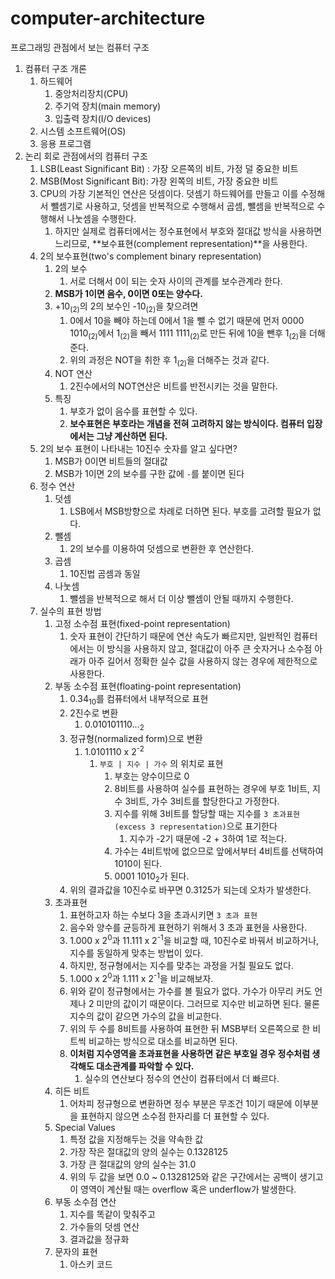 # computer-architecture
프로그래밍 관점에서 보는 컴퓨터 구조

1. 컴퓨터 구조 개론
   1. 하드웨어
      1. 중앙처리장치(CPU)
      2. 주기억 장치(main memory)
      3. 입출력 장치(I/O devices)
   2. 시스템 소프트웨어(OS)
   3. 응용 프로그램
2. 논리 회로 관점에서의 컴퓨터 구조
   1. LSB(Least Significant Bit) : 가장 오른쪽의 비트, 가정 덜 중요한 비트
   2. MSB(Most Significant Bit): 가장 왼쪽의 비트, 가장 중요한 비트
   3. CPU의 가장 기본적인 연산은 덧셈이다. 덧셈기 하드웨어를 만들고 이를 수정해서 뺄셈기로 사용하고, 덧셈을 반복적으로 수행해서 곱셈, 뺄셈을 반복적으로 수행해서 나눗셈을 수행한다.
      1. 하지만 실제로 컴퓨터에서는 정수표현에서 부호와 절대값 방식을 사용하면 느리므로, **보수표현(complement representation)**을 사용한다.
   4. 2의 보수표현(two's complement binary representation)
      1. 2의 보수
         1. 서로 더해서 0이 되는 숫자 사이의 관계를 보수관계라 한다.
      2. **MSB가 1이면 음수, 0이면 0또는 양수다.**
      3. +10<sub>(2)</sub>의 2의 보수인 -10<sub>(2)</sub>을 찾으려면
         1. 0에서 10을 빼야 하는데 0에서 1을 뺄 수 없기 때문에 먼저 0000 1010<sub>(2)</sub>에서 1<sub>(2)</sub>을 빼서 1111 1111<sub>(2)</sub>로 만든 뒤에 10을 뺀후 1<sub>(2)</sub>을 더해준다.
         2. 위의 과정은 NOT을 취한 후 1<sub>(2)</sub>을 더해주는 것과 같다.
      4. NOT 연산
         1. 2진수에서의 NOT연산은 비트를 반전시키는 것을 말한다.
      5. 특징
         1. 부호가 없이 음수를 표현할 수 있다.
         2. **보수표현은 부호라는 개념을 전혀 고려하지 않는 방식이다. 컴퓨터 입장에서는 그냥 계산하면 된다.**
   5. 2의 보수 표현이 나타내는 10진수 숫자를 알고 싶다면?
      1. MSB가 0이면 비트들의 절대값
      2. MSB가 1이면 2의 보수를 구한 값에 ``-``를 붙이면 된다
   6. 정수 연산
      1. 덧셈
         1. LSB에서 MSB방향으로 차례로 더하면 된다. 부호를 고려할 필요가 없다.
      2. 뺄셈
         1. 2의 보수를 이용하여 덧셈으로 변환한 후 연산한다.
      3. 곱셈
         1. 10진법 곰셈과 동일
      4. 나눗셈
         1. 뺄셈을 반복적으로 해서 더 이상 뺄셈이 안될 때까지 수행한다.
   7. 실수의 표현 방법
      1. 고정 소수점 표현(fixed-point representation)
         1. 숫자 표현이 간단하기 때문에 연산 속도가 빠르지만, 일반적인 컴퓨터에서는 이 방식을 사용하지 않고, 절대값이 아주 큰 숫자거나 소수점 아래가 아주 길어서 정확한 실수 값을 사용하지 않는 경우에 제한적으로 사용한다.
      2. 부동 소수점 표현(floating-point representation)
         1. 0.34<sub>10</sub>를 컴퓨터에서 내부적으로 표현
         2. 2진수로 변환
            1. 0.010101110...<sub>2</sub>
         3. 정규형(normalized form)으로 변환
            1. 1.0101110 x 2<sup>-2</sup>
               1. ``부호 | 지수 | 가수`` 의 위치로 표현
                  1. 부호는 양수이므로 0
                  2. 8비트를 사용하여 실수를 표현하는 경우에 부호 1비트, 지수 3비트, 가수 3비트를 할당한다고 가정한다.
                  3. 지수를 위해 3비트를 할당할 때는 지수를 ``3 초과표현(excess 3 representation)``으로 표기한다
                     1. 지수가 -2기 때문에 -2 + 3하여 1로 적는다.
                  4. 가수는 4비트밖에 없으므로 앞에서부터 4비트를 선택하여 1010이 된다.
                  5. 0001 1010<sub>2</sub>가 된다.
         4. 위의 결과값을 10진수로 바꾸면 0.3125가 되는데 오차가 발생한다.
      3. 초과표현
         1. 표현하고자 하는 수보다 3을 초과시키면 ``3 초과 표현``
         2. 음수와 양수를 균등하게 표현하기 위해서 3 초과 표현을 사용한다.
         3. 1.000 x 2<sup>0</sup>과 11.111 x 2<sup>-1</sup>을 비교할 때, 10진수로 바꿔서 비교하거나, 지수를 동일하게 맞추는 방법이 있다.
         4. 하지만, 정규형에서는 지수를 맞추는 과정을 거칠 필요도 없다.
         5. 1.000 x 2<sup>0</sup>과 1.111 x 2<sup>-1</sup>을 비교해보자.
         6. 위와 같이 정규형에서는 가수를 볼 필요가 없다. 가수가 아무리 커도 언제나 2 미만의 값이기 때문이다. 그러므로 지수만 비교하면 된다. 물론 지수의 값이 같으면 가수의 값을 비교한다.
         7. 위의 두 수를 8비트를 사용하여 표현한 뒤 MSB부터 오른쪽으로 한 비트씩 비교하는 방식으로 대소를 비교하면 된다.
         8. **이처럼 지수영역을 초과표현을 사용하면 같은 부호일 경우 정수처럼 생각해도 대소관계를 파악할 수 있다.**
            1. 실수의 연산보다 정수의 연산이 컴퓨터에서 더 빠르다.
      4. 히든 비트
         1. 어차피 정규형으로 변환하면 정수 부분은 무조건 1이기 때문에 이부분을 표현하지 않으면 소수점 한자리를 더 표현할 수 있다.
      5. Special Values
         1. 특정 값을 지정해두는 것을 약속한 값
         2. 가장 작은 절대값의 양의 실수는 0.1328125
         3. 가장 큰 절대값의 양의 실수는 31.0
         4. 위의 두 값을 보면 0.0 ~ 0.1328125와 같은 구간에서는 공백이 생기고 이 영역이 계산될 때는 overflow 혹은 underflow가 발생한다.
      6. 부동 소수점 연산
         1. 지수를 똑같이 맞춰주고
         2. 가수들의 덧셈 연산
         3. 결과값을 정규화
      7. 문자의 표현
         1. 아스키 코드